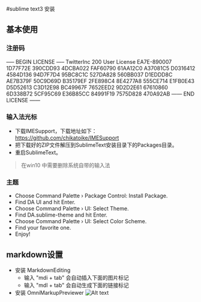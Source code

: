 #sublime text3 安装

## 基本使用

### 注册码  
—– BEGIN LICENSE —– 
TwitterInc 
200 User License 
EA7E-890007 
1D77F72E 390CDD93 4DCBA022 FAF60790 
61AA12C0 A37081C5 D0316412 4584D136 
94D7F7D4 95BC8C1C 527DA828 560BB037 
D1EDDD8C AE7B379F 50C9D69D B35179EF 
2FE898C4 8E4277A8 555CE714 E1FB0E43 
D5D52613 C3D12E98 BC49967F 7652EED2 
9D2D2E61 67610860 6D338B72 5CF95C69 
E36B85CC 84991F19 7575D828 470A92AB 
—— END LICENSE ——

### 输入法光标  

- 下载IMESupport，下载地址如下：  
https://github.com/chikatoike/IMESupport
- 把下载好的ZIP文件解压到SublimeText安装目录下的Packages目录。
- 重启SublimeText。

> 在win10 中需要删除系统自带的输入法

### 主题
- Choose Command Palette › Package Control: Install Package.
- Find DA UI and hit Enter.
- Choose Command Palette › UI: Select Theme.
- Find DA.sublime-theme and hit Enter.
- Choose Command Palette › UI: Select Color Scheme.
- Find your favorite one.
- Enjoy!

## markdown设置
- 安装 Markdown​Editing
    - 输入 "mdi + tab" 会自动插入下面的图片标记
    - 输入 "mdl + tab" 会自动生成下面的链接标记
- 安装 OmniMarkupPreviewer
![Alt text](/path/to/img.jpg "Optional title")

